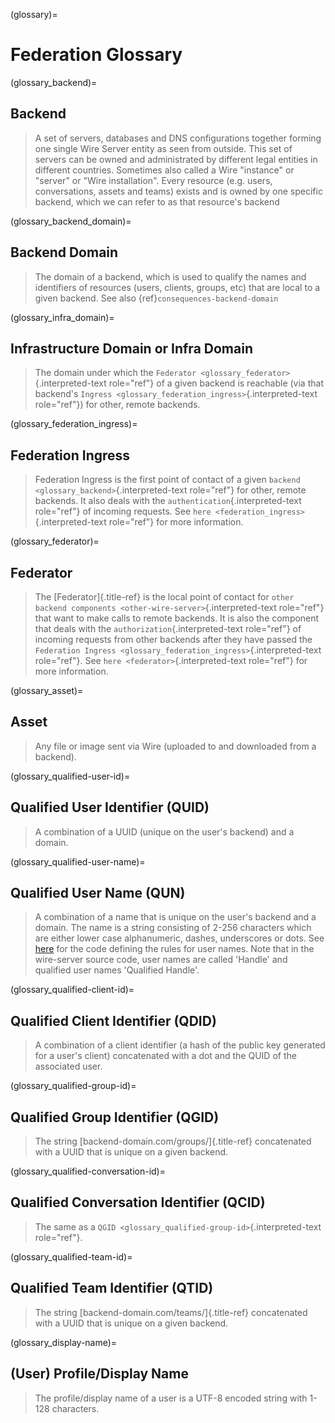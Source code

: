 (glossary)=

# Federation Glossary

(glossary_backend)=
## Backend
> A set of servers, databases and DNS configurations together forming one single
> Wire Server entity as seen from outside. This set of servers can be owned and
> administrated by different legal entities in different countries. Sometimes
> also called a Wire \"instance\" or \"server\" or \"Wire installation\". Every
> resource (e.g. users, conversations, assets and teams) exists and is owned by
> one specific backend, which we can refer to as that resource\'s backend

(glossary_backend_domain)=
## Backend Domain

> The domain of a backend, which is used to qualify the names and
> identifiers of resources (users, clients, groups, etc) that are local
> to a given backend. See also 
> {ref}`consequences-backend-domain`

(glossary_infra_domain)=

## Infrastructure Domain or Infra Domain

> The domain under which the
> `Federator <glossary_federator>`{.interpreted-text role="ref"} of a
> given backend is reachable (via that backend\'s
> `Ingress <glossary_federation_ingress>`{.interpreted-text role="ref"})
> for other, remote backends.

(glossary_federation_ingress)=

## Federation Ingress

> Federation Ingress is the first point of contact of a given `backend
> <glossary_backend>`{.interpreted-text role="ref"} for other, remote
> backends. It also deals with the `authentication`{.interpreted-text
> role="ref"} of incoming requests. See
> `here <federation_ingress>`{.interpreted-text role="ref"} for more
> information.

(glossary_federator)=

## Federator

> The [Federator]{.title-ref} is the local point of contact for
> `other backend
> components <other-wire-server>`{.interpreted-text role="ref"} that
> want to make calls to remote backends. It is also the component that
> deals with the `authorization`{.interpreted-text role="ref"} of
> incoming requests from other backends after they have passed the
> `Federation Ingress
> <glossary_federation_ingress>`{.interpreted-text role="ref"}. See
> `here <federator>`{.interpreted-text role="ref"} for more information.

(glossary_asset)=
## Asset

> Any file or image sent via Wire (uploaded to and downloaded from a
> backend).

(glossary_qualified-user-id)=
## Qualified User Identifier (QUID)

> A combination of a UUID (unique on the user\'s backend) and a domain.

(glossary_qualified-user-name)=
## Qualified User Name (QUN)

> A combination of a name that is unique on the user\'s backend and a
> domain. The name is a string consisting of 2-256 characters which are
> either lower case alphanumeric, dashes, underscores or dots. See
> [here](https://github.com/wireapp/wire-server/blob/f683299a03207acb505254ff3121213383d0b672/libs/types-common/src/Data/Handle.hs#L76-L93)
> for the code defining the rules for user names. Note that in the
> wire-server source code, user names are called \'Handle\' and
> qualified user names \'Qualified Handle\'.

(glossary_qualified-client-id)=
## Qualified Client Identifier (QDID)

> A combination of a client identifier (a hash of the public key
> generated for a user\'s client) concatenated with a dot and the QUID
> of the associated user.

(glossary_qualified-group-id)=
## Qualified Group Identifier (QGID)

> The string [backend-domain.com/groups/]{.title-ref} concatenated with
> a UUID that is unique on a given backend.

(glossary_qualified-conversation-id)=
## Qualified Conversation Identifier (QCID)

> The same as a `QGID <glossary_qualified-group-id>`{.interpreted-text
> role="ref"}.

(glossary_qualified-team-id)=
## Qualified Team Identifier (QTID)

> The string [backend-domain.com/teams/]{.title-ref} concatenated with a
> UUID that is unique on a given backend.

(glossary_display-name)=
## (User) Profile/Display Name

> The profile/display name of a user is a UTF-8 encoded string with
> 1-128 characters.
